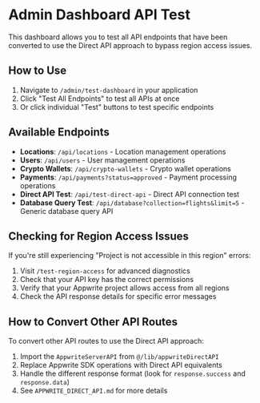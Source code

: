 # Admin Dashboard API Test

This dashboard allows you to test all API endpoints that have been converted to use the Direct API approach to bypass region access issues.

## How to Use

1. Navigate to `/admin/test-dashboard` in your application
2. Click "Test All Endpoints" to test all APIs at once
3. Or click individual "Test" buttons to test specific endpoints

## Available Endpoints

- **Locations**: `/api/locations` - Location management operations
- **Users**: `/api/users` - User management operations
- **Crypto Wallets**: `/api/crypto-wallets` - Crypto wallet operations
- **Payments**: `/api/payments?status=approved` - Payment processing operations
- **Direct API Test**: `/api/test-direct-api` - Direct API connection test
- **Database Query Test**: `/api/database?collection=flights&limit=5` - Generic database query API

## Checking for Region Access Issues

If you're still experiencing "Project is not accessible in this region" errors:

1. Visit `/test-region-access` for advanced diagnostics
2. Check that your API key has the correct permissions
3. Verify that your Appwrite project allows access from all regions
4. Check the API response details for specific error messages

## How to Convert Other API Routes

To convert other API routes to use the Direct API approach:

1. Import the `AppwriteServerAPI` from `@/lib/appwriteDirectAPI`
2. Replace Appwrite SDK operations with Direct API equivalents
3. Handle the different response format (look for `response.success` and `response.data`)
4. See `APPWRITE_DIRECT_API.md` for more details
